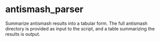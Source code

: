 # antismash_parser
Summarize antismash results into a tabular form. 
The full antismash directory is provided as input to the script, and a table summarizing the results is output.
